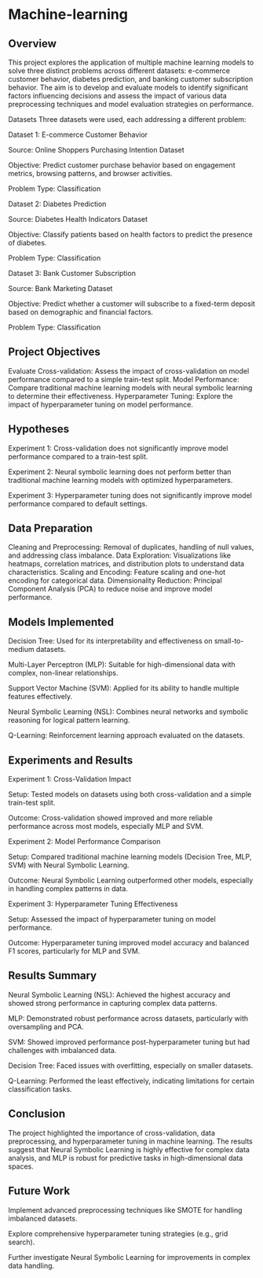 # Machine-learning
## Overview
This project explores the application of multiple machine learning models to solve three distinct problems across different datasets: e-commerce customer behavior, diabetes prediction, and banking customer subscription behavior. The aim is to develop and evaluate models to identify significant factors influencing decisions and assess the impact of various data preprocessing techniques and model evaluation strategies on performance.

Datasets
Three datasets were used, each addressing a different problem:

Dataset 1: E-commerce Customer Behavior


Source: Online Shoppers Purchasing Intention Dataset

Objective: Predict customer purchase behavior based on engagement metrics, browsing patterns, and browser activities.

Problem Type: Classification

Dataset 2: Diabetes Prediction


Source: Diabetes Health Indicators Dataset

Objective: Classify patients based on health factors to predict the presence of diabetes.

Problem Type: Classification

Dataset 3: Bank Customer Subscription



Source: Bank Marketing Dataset

Objective: Predict whether a customer will subscribe to a fixed-term deposit based on demographic and financial factors.

Problem Type: Classification


## Project Objectives
Evaluate Cross-validation: Assess the impact of cross-validation on model performance compared to a simple train-test split.
Model Performance: Compare traditional machine learning models with neural symbolic learning to determine their effectiveness.
Hyperparameter Tuning: Explore the impact of hyperparameter tuning on model performance.


## Hypotheses

Experiment 1: Cross-validation does not significantly improve model performance compared to a train-test split.

Experiment 2: Neural symbolic learning does not perform better than traditional machine learning models with optimized hyperparameters.

Experiment 3: Hyperparameter tuning does not significantly improve model performance compared to default settings.


## Data Preparation

Cleaning and Preprocessing: Removal of duplicates, handling of null values, and addressing class imbalance.
Data Exploration: Visualizations like heatmaps, correlation matrices, and distribution plots to understand data characteristics.
Scaling and Encoding: Feature scaling and one-hot encoding for categorical data.
Dimensionality Reduction: Principal Component Analysis (PCA) to reduce noise and improve model performance.


## Models Implemented

Decision Tree: Used for its interpretability and effectiveness on small-to-medium datasets.

Multi-Layer Perceptron (MLP): Suitable for high-dimensional data with complex, non-linear relationships.

Support Vector Machine (SVM): Applied for its ability to handle multiple features effectively.

Neural Symbolic Learning (NSL): Combines neural networks and symbolic reasoning for logical pattern learning.

Q-Learning: Reinforcement learning approach evaluated on the datasets.


## Experiments and Results

Experiment 1: Cross-Validation Impact

Setup: Tested models on datasets using both cross-validation and a simple train-test split.

Outcome: Cross-validation showed improved and more reliable performance across most models, especially MLP and SVM.

Experiment 2: Model Performance Comparison

Setup: Compared traditional machine learning models (Decision Tree, MLP, SVM) with Neural Symbolic Learning.

Outcome: Neural Symbolic Learning outperformed other models, especially in handling complex patterns in data.

Experiment 3: Hyperparameter Tuning Effectiveness

Setup: Assessed the impact of hyperparameter tuning on model performance.

Outcome: Hyperparameter tuning improved model accuracy and balanced F1 scores, particularly for MLP and SVM.


## Results Summary

Neural Symbolic Learning (NSL): Achieved the highest accuracy and showed strong performance in capturing complex data patterns.

MLP: Demonstrated robust performance across datasets, particularly with oversampling and PCA.

SVM: Showed improved performance post-hyperparameter tuning but had challenges with imbalanced data.

Decision Tree: Faced issues with overfitting, especially on smaller datasets.

Q-Learning: Performed the least effectively, indicating limitations for certain classification tasks.


## Conclusion
The project highlighted the importance of cross-validation, data preprocessing, and hyperparameter tuning in machine learning. The results suggest that Neural Symbolic Learning is highly effective for complex data analysis, and MLP is robust for predictive tasks in high-dimensional data spaces.

 
## Future Work
Implement advanced preprocessing techniques like SMOTE for handling imbalanced datasets.

Explore comprehensive hyperparameter tuning strategies (e.g., grid search).

Further investigate Neural Symbolic Learning for improvements in complex data handling.

